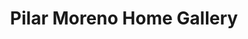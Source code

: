 ---
title: "Pilar Moreno Home Gallery"
url: /san-juan/pilar-moreno-home-gallery/
shop: interior decoration
---